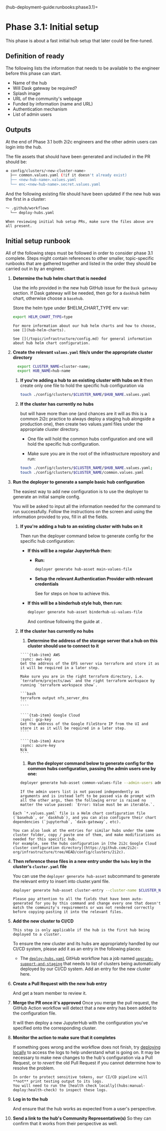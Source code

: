 (hub-deployment-guide:runbooks:phase3.1)=
# Phase 3.1: Initial setup

This phase is about a fast initial hub setup that later could be fine-tuned.

## Definition of ready

The following lists the information that needs to be available to the engineer before this phase can start.

- Name of the hub
- Will Dask gateway be required?
- Splash image
- URL of the community's webpage
- Funded by information (name and URL)
- Authentication mechanism
- List of admin users

## Outputs

At the end of Phase 3.1 both 2i2c engineers and the other admin users can login into the hub.

The file assets that should have been generated and included in the PR should be:

```bash
➕ config/clusters/<new-cluster-name>
  ├── common.values.yaml (!if it doesn't already exist)
  ├── <new-hub-name>.values.yaml
  └── enc-<new-hub-name>.secret.values.yaml
```

And the following existing file should have been updated if the new hub was the first in a cluster:

```bash
～ .github/workflows
  └── deploy-hubs.yaml
```

```{tip}
When reviewing initial hub setup PRs, make sure the files above are all present.
```

## Initial setup runbook

All of the following steps must be followed in order to consider phase 3.1 complete. Steps might contain references to other smaller, topic-specific runbooks that are gathered together and listed in the order they should be carried out in by an engineer.

1. **Determine the hub helm chart that is needed**

   Use the info provided in the new hub GitHub issue for the `Dask gateway` section.
   If Dask gateway will be needed, then go for a `daskhub` helm chart, otherwise choose a `basehub`.

   Store the helm type under $HELM_CHART_TYPE env var:

   ```bash
   export HELM_CHART_TYPE=type
   ```

   ```{seealso}
   For more information about our hub helm charts and how to choose, see [](hub-helm-charts).

   See [](/topic/infrastructure/config.md) for general information about hub helm chart configuration.
   ```

1. **Create the relevant `values.yaml` file/s under the appropriate cluster directory**

    ```bash
      export CLUSTER_NAME=cluster-name;
      export HUB_NAME=hub-name
      ```

   1. **If you're adding a hub to an existing cluster with hubs on it**
      then create only one file to hold the specific hub configuration via

      ```bash
      touch ./config/clusters/$CLUSTER_NAME/$HUB_NAME.values.yaml
      ```

   1. **If the cluster has currently no hubs**

      but will have more than one (and chances are it will as this is a common 2i2c practice to always deploy a staging hub alongside a production one), then create two values.yaml files under the appropriate cluster directory.

      - One file will hold the common hubs configuration and one will hold the specific hub configuration.

      - Make sure you are in the root of the infrastructure repository and run:

      ```bash
      touch ./config/clusters/$CLUSTER_NAME/$HUB_NAME.values.yaml;
      touch ./config/clusters/$CLUSTER_NAME/common.values.yaml
      ```

1. **Run the deployer to generate a sample basic hub configuration**

   The easiest way to add new configuration is to use the deployer to generate an initial sample config.

   You will be asked to input all the information needed for the command to run successfully. Follow the instructions on the screen and using the information provided to you, fill in all the fields.

   1. **If you're adding a hub to an existing cluster with hubs on it**

      Then run the deployer command below to generate config for the specific hub configuration:

         - **If this will be a regular JupyterHub then:**

            - **Run:**
               ```bash
               deployer generate hub-asset main-values-file
               ```
            - **Setup the relevant Authentication Provider with relevant credentials**

               See [](enable-auth-provider) for steps on how to achieve this.

         - **If this will be a binderhub style hub, then run:**
            ```bash
            deployer generate hub-asset binderhub-ui-values-file
            ```

            And continue following the guide at [](features:binderhub-ui-hub).

   1. **If the cluster has currently no hubs**

      1. **Determine the address of the storage server that a hub on this cluster should use to connect to it**

      `````{tab-set}
      ````{tab-item} AWS
      :sync: aws-key
      Get the address of the EFS server via terraform and store it as it will be required in a later step.

      Make sure you are in the right terraform directory, i.e. `terraform/projects/aws` and the right terraform workspace by running `terraform workspace show`.

      ```bash
      terraform output nfs_server_dns
      ```
      ````

      ````{tab-item} Google Cloud
      :sync: gcp-key
      Get the address of the Google FileStore IP from the UI and store it as it will be required in a later step.
      ````

      ````{tab-item} Azure
      :sync: azure-key
      N/A
      ````
      `````
      1. **Run the deployer command below to generate config for the common hubs configuration, passing the admin users one by one:**
      ```bash
      deployer generate hub-asset common-values-file --admin-users admin1 --admin-users admin2
      ```

      ```{warning}
      If the admin users list is not passed independently as arguments and is instead left to be passed via de prompt with all the other args, then the following error is raised no matter the value passed: `Error: Value must be an iterable.`.
      ```

   ```{tip}
   Each `*.values.yaml` file is a Helm chart configuration file (`basehub`, or `daskhub`), and you can also configure their chart dependencies (`jupyterhub`, `dask-gateway`, etc).

   You can also look at the entries for similar hubs under the same cluster folder, copy / paste one of them, and make modifications as needed for this specific hub.
   For example, see the hubs configuration in [the 2i2c Google Cloud cluster configuration directory](https://github.com/2i2c-org/infrastructure/tree/HEAD/config/clusters/2i2c).
   ```

1. **Then reference these files in a new entry under the `hubs` key in the cluster's `cluster.yaml` file**

   You can use the `deployer generate hub-asset` subcommand to generate the relevant entry to insert into cluster.yaml file.

   ```bash
   deployer generate hub-asset cluster-entry --cluster-name $CLUSTER_NAME --hub-name $HUB_NAME --hub-type $HELM_CHART_TYPE
   ```

   ```{warning}
   Please pay attention to all the fields that have been auto-generated for you by this command and change every one that doesn't match the community's requirements or was not rendered correctly before copying-pasting it into the relevant files.
   ```

1. **Add the new cluster to CI/CD**

   ```{important}
   This step is only applicable if the hub is the first hub being deployed to a cluster.
   ```

   To ensure the new cluster and its hubs are appropriately handled by our CI/CD system, please add it as an entry in the following places:

      - The [`deploy-hubs.yaml`](https://github.com/2i2c-org/infrastructure/blob/008ae2c1deb3f5b97d0c334ed124fa090df1f0c6/.github/workflows/deploy-hubs.yaml#L121) GitHub workflow has a job named [`upgrade-support-and-staging`](https://github.com/2i2c-org/infrastructure/blob/18f5a4f8f39ed98c2f5c99091ae9f19a1075c988/.github/workflows/deploy-hubs.yaml#L128-L166) that needs to list of clusters being automatically deployed by our CI/CD system. Add an entry for the new cluster here.

1. **Create a Pull Request with the new hub entry**

   And get a team member to review it.

1. **Merge the PR once it's approved**
   Once you merge the pull request, the GitHub Action workflow will detect that a new entry has been added to the configuration file.

   It will then deploy a new JupyterHub with the configuration you've specified onto the corresponding cluster.

1. **Monitor the action to make sure that it completes**

   If something goes wrong and the workflow does not finish, try [deploying locally](hubs:manual-deploy) to access the logs to help understand what is going on.
   It may be necessary to make new changes to the hub's configuration via a Pull Request, or to *revert* the old Pull Request if you cannot determine how to resolve the problem.

   ```{attention}
   In order to protect sensitive tokens, our CI/CD pipeline will **not** print testing output to its logs.
   You will need to run the [health check locally](hubs:manual-deploy:health-check) to inspect these logs.
   ```

1. **Log in to the hub**

   And ensure that the hub works as expected from a user's perspective.

1. **Send a link to the hub's Community Representative(s)**
   So they can confirm that it works from their perspective as well.